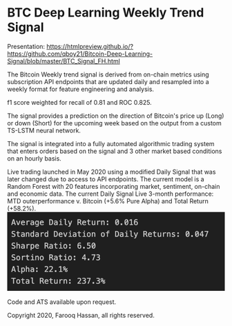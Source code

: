 # BTC Deep Learning Weekly Trend Signal
Presentation: https://htmlpreview.github.io/?https://github.com/qboy21/Bitcoin-Deep-Learning-Signal/blob/master/BTC_Signal_FH.html

The Bitcoin Weekly trend signal is derived from on-chain metrics using subscription API endpoints that are updated daily and resampled into a weekly format for feature engineering and analysis.

f1 score weighted for recall of 0.81 and ROC 0.825.

The signal provides a prediction on the direction of Bitcoin's price up (Long) or down (Short) for the upcoming week based on the output from a custom TS-LSTM neural network.

The signal is integrated into a fully automated algorithmic trading system that enters orders based on the signal and 3 other market based conditions on an hourly basis.

Live trading launched in May 2020 using a modified Daily Signal that was later changed due to access to API endpoints.
The current model is a Random Forest with 20 features incorporating market, sentiment, on-chain and economic data.
The current Daily Signal Live 3-month performance:
MTD outerperformance v. Bitcoin (+5.6% Pure Alpha) and Total Return (+58.2%).
![Bitcoin-Deep-Learning-Signal](sr.png)

Code and ATS available upon request.

Copyright 2020, Farooq Hassan, all rights reserved.
